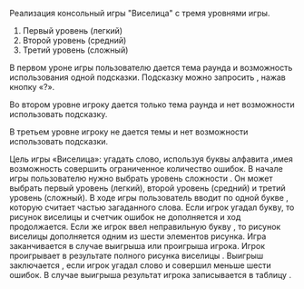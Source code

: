 Реализация консольный игры "Виселица" с тремя уровнями игры.

1.	Первый уровень (легкий)
2.	Второй уровень (средний)
3.	Третий уровень (сложный)
 

В первом уроне игры пользователю дается тема раунда и возможность использования одной подсказки. Подсказку можно запросить , нажав кнопку «?».


Во втором уровне игроку дается только тема раунда и нет возможности использовать подсказку.
  
В третьем уровне игроку не дается темы и нет возможности использовать подсказки.

Цель игры «Виселица»: угадать слово, используя буквы алфавита ,имея возможность совершить ограниченное количество ошибок.
В начале игры пользователю нужно выбрать уровень сложности . Он может выбрать первый уровень (легкий), второй уровень (средний) и третий уровень (сложный).
В ходе игры пользователь вводит по одной букве , которую считает частью загаданного слова. Если игрок угадал букву, то рисунок виселицы и счетчик ошибок не дополняется и ход продолжается. Если же игрок ввел неправильную букву , то рисунок виселицы дополняется одним из шести элементов рисунка.
Игра заканчивается в случае выигрыша  или проигрыша игрока. Игрок проигрывает в результате полного рисунка виселицы . Выигрыш заключается , если игрок угадал слово и совершил меньше шести ошибок. В случае выигрыша результат игрока записывается в таблицу .



